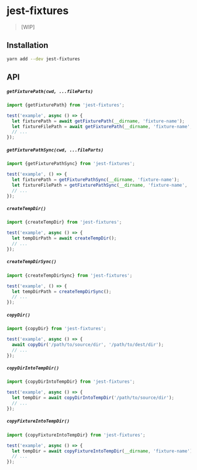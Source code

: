 # jest-fixtures

> [WIP]

## Installation

```sh
yarn add --dev jest-fixtures
```

## API

##### `getFixturePath(cwd, ...fileParts)`

```js
import {getFixturePath} from 'jest-fixtures';

test('example', async () => {
  let fixturePath = await getFixturePath(__dirname, 'fixture-name');
  let fixtureFilePath = await getFixturePath(__dirname, 'fixture-name', 'file.txt');
  // ...
});
```

##### `getFixturePathSync(cwd, ...fileParts)`

```js
import {getFixturePathSync} from 'jest-fixtures';

test('example', () => {
  let fixturePath = getFixturePathSync(__dirname, 'fixture-name');
  let fixtureFilePath = getFixturePathSync(__dirname, 'fixture-name', 'file.txt');
  // ...
});
```

##### `createTempDir()`

```js
import {createTempDir} from 'jest-fixtures';

test('example', async () => {
  let tempDirPath = await createTempDir();
  // ...
});
```

##### `createTempDirSync()`

```js
import {createTempDirSync} from 'jest-fixtures';

test('example', () => {
  let tempDirPath = createTempDirSync();
  // ...
});
```

##### `copyDir()`

```js
import {copyDir} from 'jest-fixtures';

test('example', async () => {
  await copyDir('/path/to/source/dir', '/path/to/dest/dir');
  // ...
});
```

##### `copyDirIntoTempDir()`

```js
import {copyDirIntoTempDir} from 'jest-fixtures';

test('example', async () => {
  let tempDir = await copyDirIntoTempDir('/path/to/source/dir');
  // ...
});
```

##### `copyFixtureIntoTempDir()`

```js
import {copyFixtureIntoTempDir} from 'jest-fixtures';

test('example', async () => {
  let tempDir = await copyFixtureIntoTempDir(__dirname, 'fixture-name');
  // ...
});
```

<!--

##### `loadFixture(fixturePath)` _[unimplemented]_

```js
import {getFixturePath, loadFixture} from 'jest-fixtures';

test('example', async () => {
  let fixturePath = await getFixturePath(__dirname, 'foo');
  let fixture = await loadFixture(fixturePath);
  // ...
});
```

##### `loadFixtureSync(fixturePath)` _[unimplemented]_

```js
import {getFixturePathSync, loadFixtureSync} from 'jest-fixtures';

test('example', () => {
  let fixturePath = getFixturePathSync(__dirname, 'foo');
  let fixture = loadFixtureSync(fixturePath);
  // ...
});
```

##### `createFsMock()` _[unimplemented]_

```js
// __mocks__/fs.js
import {createFsMock} from 'jest-fixtures';
module.exports = createFsMock();
```

##### `fsMock.__setFixture__(fixture)` _[unimplemented]_

```js
// __mocks__/fs.js
import {createFsMock} from 'jest-fixtures';
module.exports = createFsMock();
```

```js
import {getFixturePath, loadFixture} from 'jest-fixtures';
import * as fs from 'fs';

jest.mock('fs');

test('example', async () => {
  let fixturePath = await getFixturePath(__dirname, 'foo');
  let fixture = await loadFixture(fixturePath);
  fs.__setFixture__(fixture);
  // ...
});
```

-->
